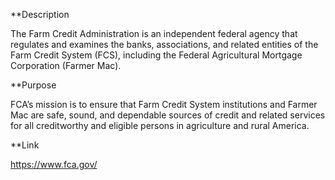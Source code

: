 **Description

The Farm Credit Administration is an independent federal agency that regulates and examines the banks, associations, and related entities of the Farm Credit System (FCS), including the Federal Agricultural Mortgage Corporation (Farmer Mac).

**Purpose

FCA’s mission is to ensure that Farm Credit System institutions and Farmer Mac are safe, sound, and dependable sources of credit and related services for all creditworthy and eligible persons in agriculture and rural America.

**Link

https://www.fca.gov/